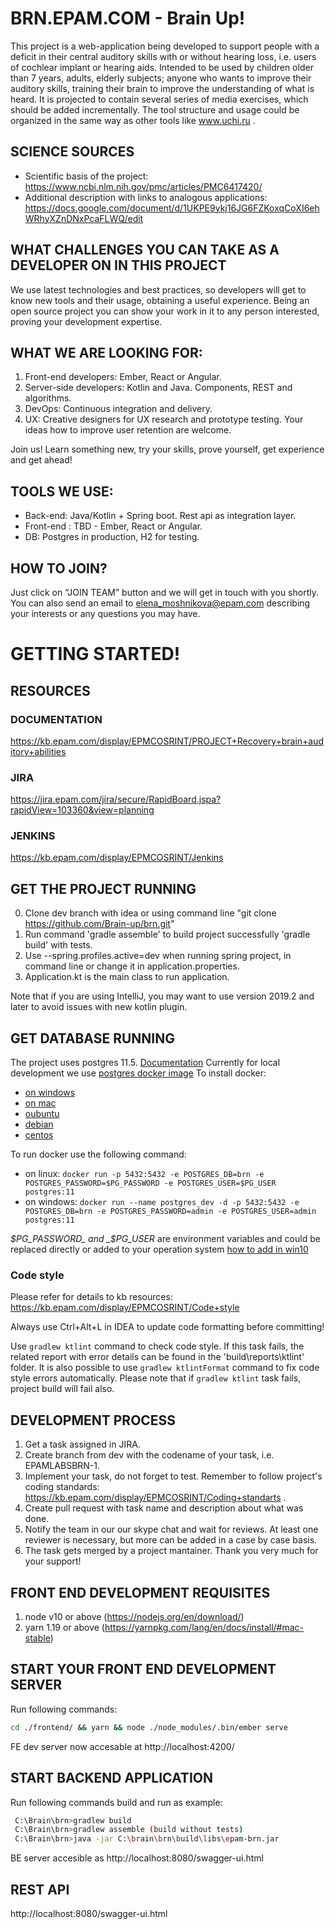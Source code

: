 # BRN.EPAM.COM - Brain Up! 
This project is a web-application being developed to support people with a deficit in their central auditory skills with or without hearing loss, i.e. users of cochlear implant or hearing aids. Intended to be used by children older than 7 years, adults, elderly subjects;  anyone who wants to improve their auditory skills, training their brain to improve the understanding of what is heard. 
It is projected to contain several series of media exercises, which should be added incrementally. The tool structure and usage could be organized in the same way as other tools like www.uchi.ru .

## SCIENCE SOURCES
 - Scientific basis of the project: https://www.ncbi.nlm.nih.gov/pmc/articles/PMC6417420/ 
 - Additional description with links to analogous applications: https://docs.google.com/document/d/1UKPE9ykj16JG6FZKoxqCoXI6ehWRhyXZnDNxPcaFLWQ/edit   
 
## WHAT CHALLENGES YOU CAN TAKE AS A DEVELOPER ON IN THIS PROJECT
We use latest technologies and best practices, so developers will get to know new tools and their usage, obtaining a useful experience. Being an open source project you can show your work in it to any person interested, proving your development expertise.

## WHAT WE ARE LOOKING FOR:
1. Front-end developers: Ember, React or Angular. 
2. Server-side developers: Kotlin and Java. Components, REST and algorithms.
3. DevOps: Continuous integration and delivery.
4. UX: Creative designers for UX research and prototype testing. Your ideas how to improve user retention are welcome.

Join us! Learn something new, try your skills, prove yourself, get experience and get ahead!

## TOOLS WE USE:
- Back-end: Java/Kotlin + Spring boot. Rest api as integration layer.
- Front-end : TBD - Ember, React or Angular.
- DB: Postgres in production, H2 for testing.

## HOW TO JOIN?
Just click on “JOIN TEAM” button and we will get in touch with you shortly. 
You can also send an email to [elena_moshnikova@epam.com](mailto:elena_moshnikova@epam.com) describing your interests or any questions you may have.

# GETTING STARTED!

## RESOURCES
### DOCUMENTATION
https://kb.epam.com/display/EPMCOSRINT/PROJECT+Recovery+brain+auditory+abilities
### JIRA
https://jira.epam.com/jira/secure/RapidBoard.jspa?rapidView=103360&view=planning
### JENKINS
https://kb.epam.com/display/EPMCOSRINT/Jenkins

## GET THE PROJECT RUNNING
0. Clone dev branch with idea or using command line "git clone https://github.com/Brain-up/brn.git"
1. Run command 'gradle assemble' to build project successfully
'gradle build' with tests.
2. Use --spring.profiles.active=dev when running spring project, in command line or change it in application.properties.
3. Application.kt is the main class to run application.

Note that if you are using IntelliJ, you may want to use version 2019.2 and later to avoid issues with new kotlin plugin.

## GET DATABASE RUNNING
The project uses postgres 11.5. [Documentation](https://www.postgresql.org/docs/11/index.html)
Currently for local development we use [postgres docker image](https://hub.docker.com/_/postgres)
To install docker:
* [on windows](https://docs.docker.com/docker-for-windows/install/)
* [on mac](https://docs.docker.com/docker-for-mac/install/)
* [oubuntu](https://docs.docker.com/install/linux/docker-ce/ubuntu/)
* [debian](https://docs.docker.com/install/linux/docker-ce/debian/)
* [centos](https://docs.docker.com/install/linux/docker-ce/centos/)

To run docker use the following command:
*  on linux:
`docker run -p 5432:5432 -e POSTGRES_DB=brn -e POSTGRES_PASSWORD=$PG_PASSWORD -e POSTGRES_USER=$PG_USER postgres:11`
* on windows: 
`docker run --name postgres_dev -d -p 5432:5432 -e POSTGRES_DB=brn -e POSTGRES_PASSWORD=admin -e POSTGRES_USER=admin postgres:11`

_$PG_PASSWORD_ and _$PG_USER_ are environment variables and  could be replaced directly or added to your operation system 
[how to add in win10](https://www.architectryan.com/2018/03/17/add-to-the-path-on-windows-10)

### Code style
Please refer for details to kb resources: https://kb.epam.com/display/EPMCOSRINT/Code+style

Always use Ctrl+Alt+L in IDEA to update code formatting before committing!

Use `gradlew ktlint` command to check code style. If this task fails, the related report with error details can
be found in the 'build\reports\ktlint' folder. 
It is also possible to use `gradlew ktlintFormat` command to fix code style errors automatically.
Please note that if `gradlew ktlint` task fails, project build will fail also.

## DEVELOPMENT PROCESS
1. Get a task assigned in JIRA.
2. Create branch from dev with the codename of your task, i.e. EPAMLABSBRN-1.
3. Implement your task, do not forget to test. Remember to follow project's coding standards: https://kb.epam.com/display/EPMCOSRINT/Coding+standarts .
4. Create pull request with task name and description about what was done. 
5. Notify the team in our our skype chat and wait for reviews. At least one reviewer is necessary, but more can be added in a case by case basis.
6. The task gets merged by a project mantainer. Thank you very much for your support!


## FRONT END DEVELOPMENT REQUISITES
1. node v10 or above (https://nodejs.org/en/download/)
2. yarn 1.19 or above (https://yarnpkg.com/lang/en/docs/install/#mac-stable)

## START YOUR FRONT END DEVELOPMENT SERVER
Run following commands:
```bash
cd ./frontend/ && yarn && node ./node_modules/.bin/ember serve
```
FE dev server now accesable at http://localhost:4200/

## START BACKEND APPLICATION
Run following commands build and run as example:
```bash
 C:\Brain\brn>gradlew build
 C:\Brain\brn>gradlew assemble (build without tests)
 C:\Brain\brn>java -jar C:\brain\brn\build\libs\epam-brn.jar
```
BE server accesible as http://localhost:8080/swagger-ui.html

## REST API 
http://localhost:8080/swagger-ui.html
